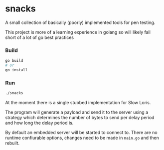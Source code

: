 # snacks

A small collection of basically (poorly) implemented tools for pen testing.

This project is more of a learning experience in golang so will likely fall short of a lot of go best practices

### Build
```bash
go build
# or
go install
```

### Run
```bash
./snacks
```

At the moment there is a single stubbed implementation for Slow Loris.

The program will generate a payload and send it to the server using a strategy which
determines the number of bytes to send per delay period and how long the delay period is.

By default an embedded server will be started to connect to. There are no runtime confiurable
options, changes need to be made in `main.go` and then rebuilt.
